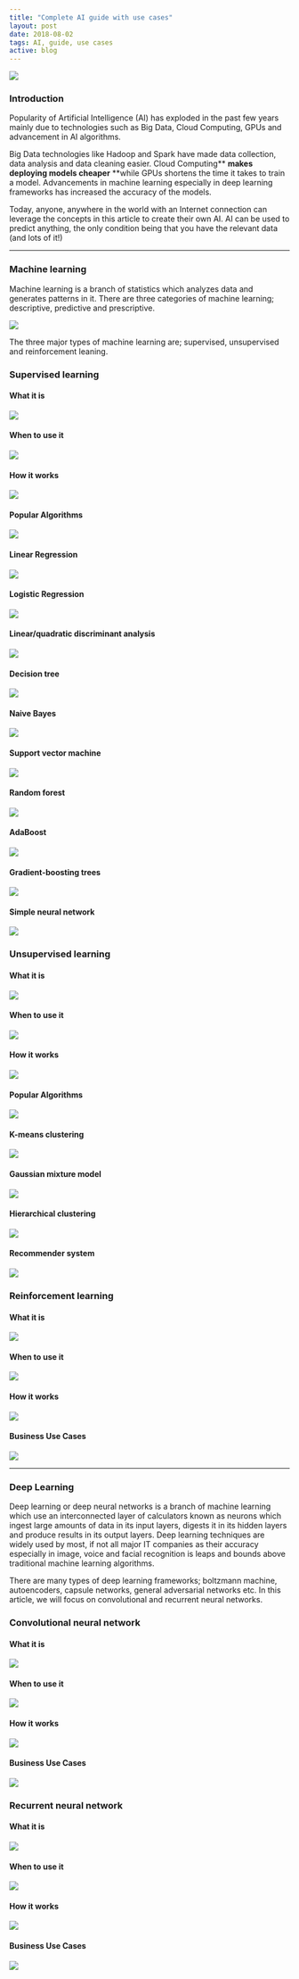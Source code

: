 ```yaml
---
title: "Complete AI guide with use cases"
layout: post
date: 2018-08-02
tags: AI, guide, use cases
active: blog
---
```


![](https://cdn-images-1.medium.com/max/800/1*VfcfntqDyGlaoTn9MlabEA.gif)

### Introduction

Popularity of Artificial Intelligence (AI) has exploded in the past few years
mainly due to technologies such as Big Data, Cloud Computing, GPUs and
advancement in AI algorithms.

Big Data technologies like Hadoop and Spark have made data collection, data
analysis and data cleaning easier. Cloud Computing** **makes deploying models
cheaper** **while GPUs shortens the time it takes to train a model. Advancements
in machine learning especially in deep learning frameworks has increased the
accuracy of the models.

Today, anyone, anywhere in the world with an Internet connection can leverage
the concepts in this article to create their own AI. AI can be used to predict
anything, the only condition being that you have the relevant data (and lots of
it!)

*****

### Machine learning

Machine learning is a branch of statistics which analyzes data and generates
patterns in it. There are three categories of machine learning; descriptive,
predictive and prescriptive.

![](https://cdn-images-1.medium.com/max/800/1*GTvJtfzB0b1FMzaMT9WkrA.png)

The three major types of machine learning are; supervised, unsupervised and
reinforcement leaning.

### Supervised learning

#### What it is

![](https://cdn-images-1.medium.com/max/800/1*AWl2BS5a63wAtyAGqwbnMA.png)

#### When to use it

![](https://cdn-images-1.medium.com/max/800/1*zUWytza5g9qqwWkDNxning.png)

#### How it works

![](https://cdn-images-1.medium.com/max/800/1*kiUMiEOuH9W3gwsQq55Fvg.png)

#### Popular Algorithms

![](https://cdn-images-1.medium.com/max/800/1*QuZNvBrH4ThWtI9AUgMc6A.png)

#### Linear Regression

![](https://cdn-images-1.medium.com/max/800/1*coglezeUYgJ21nNfTP6kKw.png)

#### Logistic Regression

![](https://cdn-images-1.medium.com/max/800/1*r74ef9NXeI0DB0O40f096Q.png)

#### Linear/quadratic discriminant analysis

![](https://cdn-images-1.medium.com/max/800/1*JOJ5SeHZTVYO-7gK_7tiqQ.png)

#### Decision tree

![](https://cdn-images-1.medium.com/max/800/1*l0qMqQuBdR5Ry-d6l9c5UQ.png)

#### Naive Bayes

![](https://cdn-images-1.medium.com/max/800/1*JGkjgQ0I_gbyiSki5vQRIw.png)

#### Support vector machine

![](https://cdn-images-1.medium.com/max/800/1*77W98BlZaFeKaOsda8p7Qw.png)

#### Random forest

![](https://cdn-images-1.medium.com/max/800/1*Kq7siUYoGUQVVqcAK4CeYQ.png)

#### AdaBoost

![](https://cdn-images-1.medium.com/max/800/1*6lOcx-9uJ_TmThfbabR1gA.png)

#### Gradient-boosting trees

![](https://cdn-images-1.medium.com/max/800/1*L5e3iA0lRij9SMmiBIL3vQ.png)

#### Simple neural network

![](https://cdn-images-1.medium.com/max/800/1*73nN_f5KbxP7zLY7tc-Txg.png)

### Unsupervised learning

#### What it is

![](https://cdn-images-1.medium.com/max/800/1*_bXNxfJUpwqwa5hFUaQ5qg.png)

#### When to use it

![](https://cdn-images-1.medium.com/max/800/1*NywTWlC6DR_CNJNmJTxIjg.png)

#### How it works

![](https://cdn-images-1.medium.com/max/800/1*7gEKQJ2KjvlS5tiR39Yrqg.png)

#### Popular Algorithms

![](https://cdn-images-1.medium.com/max/800/1*w1VLnd2ech4bNNzQYpywvA.png)

#### K-means clustering

![](https://cdn-images-1.medium.com/max/800/1*FF4tPsdi54HFQ4H7YKIS8Q.png)

#### Gaussian mixture model

![](https://cdn-images-1.medium.com/max/800/1*UDGJfSJDhQrC91DZ9ia79w.png)

#### Hierarchical clustering

![](https://cdn-images-1.medium.com/max/800/1*N_ImzmX_ksmpXLW17xSkgA.png)

#### Recommender system

![](https://cdn-images-1.medium.com/max/800/1*Go7xVljZ3OJ0O5-nLXRFzg.png)

### Reinforcement learning

#### What it is

![](https://cdn-images-1.medium.com/max/800/1*Ljem5h7_J1ubELL_zBGQvQ.png)

#### When to use it

![](https://cdn-images-1.medium.com/max/800/1*rsfx1gGYt0iIukhgKPCBwg.png)

#### How it works

![](https://cdn-images-1.medium.com/max/800/1*wzSi8d8moZwRZcMx_76lbA.png)

#### Business Use Cases

![](https://cdn-images-1.medium.com/max/800/1*tKsvej9wj7ub1ZM6ETMlVA.png)

*****

### Deep Learning

Deep learning or deep neural networks is a branch of machine learning which use
an interconnected layer of calculators known as neurons which ingest large
amounts of data in its input layers, digests it in its hidden layers and produce
results in its output layers. Deep learning techniques are widely used by most,
if not all major IT companies as their accuracy especially in image, voice and
facial recognition is leaps and bounds above traditional machine learning
algorithms.

There are many types of deep learning frameworks; boltzmann machine,
autoencoders, capsule networks, general adversarial networks etc. In this
article, we will focus on convolutional and recurrent neural networks.

### Convolutional neural network

#### What it is

![](https://cdn-images-1.medium.com/max/800/1*saYzLqVgiULVG20b7eXTZw.png)

#### When to use it

![](https://cdn-images-1.medium.com/max/800/1*Z33LCWerrJJvzwMFQ8pfjQ.png)

#### How it works

![](https://cdn-images-1.medium.com/max/800/1*9Ey6AkoMo62xXmH1q6PDtA.png)

#### Business Use Cases

![](https://cdn-images-1.medium.com/max/800/1*O63w2KNfNZ91JhQr0UuKgA.png)

### Recurrent neural network

#### What it is

![](https://cdn-images-1.medium.com/max/800/1*kcNvADzs3AaLfuUInT13xA.png)

#### When to use it

![](https://cdn-images-1.medium.com/max/800/1*PcOwVpV9uT8kUQUDf22OUw.png)

#### How it works

![](https://cdn-images-1.medium.com/max/800/1*RmOdqGpU3ezLGe-BxxCmoQ.png)

#### Business Use Cases

![](https://cdn-images-1.medium.com/max/800/1*J1NljY59UyuuGCeZxmTdYg.png)




